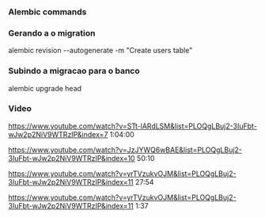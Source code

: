 ### Alembic commands

### Gerando a o migration

alembic revision --autogenerate -m "Create users table"

### Subindo a migracao para o banco

alembic upgrade head

### Video

https://www.youtube.com/watch?v=STt-lARdLSM&list=PLOQgLBuj2-3IuFbt-wJw2p2NiV9WTRzIP&index=7
1:04:00

https://www.youtube.com/watch?v=JzJYWQ6wBAE&list=PLOQgLBuj2-3IuFbt-wJw2p2NiV9WTRzIP&index=10
50:10

https://www.youtube.com/watch?v=yrTVzukvOJM&list=PLOQgLBuj2-3IuFbt-wJw2p2NiV9WTRzIP&index=11
27:54

https://www.youtube.com/watch?v=yrTVzukvOJM&list=PLOQgLBuj2-3IuFbt-wJw2p2NiV9WTRzIP&index=11
1:37
